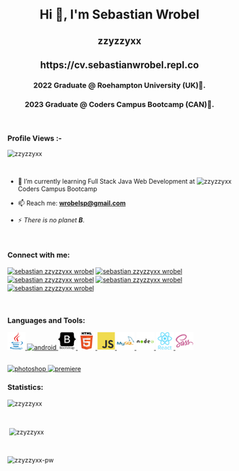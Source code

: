 <h1 align="center">Hi 👋, I'm Sebastian Wrobel</h1>
<h2 align="center">zzyzzyxx</h2>
<h2 align="center">https://cv.sebastianwrobel.repl.co</h2>
<h3 align="center">2022 Graduate @ Roehampton University (UK)🌟.</h3>
<h3 align="center">2023 Graduate @ Coders Campus Bootcamp (CAN)🌟.</h3>

<br>

<p align="right"> <h3>Profile Views :-</h3> <img src="https://komarev.com/ghpvc/?username=zzyzzyxx&label=Profile%20views&color=0e75b6&style=flat"
    alt="zzyzzyxx" /> 
  </p>

<br>

<p><img align="right" src="https://media0.giphy.com/media/vzO0Vc8b2VBLi/giphy.gif?cid=790b76111f320d913bf85b8202d909b31dc170995d2cd453&rid=giphy.gif&ct=g" alt="zzyzzyxx" /></p>


- 🌱 I’m currently learning Full Stack Java Web Development at Coders Campus Bootcamp

- 📫 Reach me: **wrobelsp@gmail.com**

- ⚡ <i>There is no planet <b>B</b></i>.

<br>

<h3 align="left">Connect with me:</h3>
<p align="left">
  <a href="https://www.linkedin.com/in/sebastian-p-wrobel/" target="blank"><img align="center"
      src="https://raw.githubusercontent.com/rahuldkjain/github-profile-readme-generator/master/src/images/icons/Social/linked-in-alt.svg"
      alt="sebastian zzyzzyxx wrobel" height="30" width="40" /></a>
  <a href="https://www.facebook.com/sebamelon1" target="blank"><img align="center"
      src="https://raw.githubusercontent.com/rahuldkjain/github-profile-readme-generator/master/src/images/icons/Social/facebook.svg"
      alt="sebastian zzyzzyxx wrobel" height="30" width="40" /></a>
  <a href="" target="blank"><img align="center"
      src="https://raw.githubusercontent.com/rahuldkjain/github-profile-readme-generator/master/src/images/icons/Social/instagram.svg"
      alt="sebastian zzyzzyxx wrobel" height="30" width="40" /></a>
  <a href="" target="blank"><img align="center"
      src="https://raw.githubusercontent.com/rahuldkjain/github-profile-readme-generator/master/src/images/icons/Social/codepen.svg"
      alt="sebastian zzyzzyxx wrobel" height="30" width="40" /></a>
 <a href="" target="blank"><img align="center"
      src="https://raw.githubusercontent.com/rahuldkjain/github-profile-readme-generator/master/src/images/icons/Social/twitter.svg"
      alt="sebastian zzyzzyxx wrobel" height="30" width="40" /></a> 
</p>

<br>

<h3 align="left">Languages and Tools:</h3>
<p align="left"> 
<a href="https://www.java.com" target="_blank" rel="noreferrer"> <img
      src="https://raw.githubusercontent.com/devicons/devicon/master/icons/java/java-original.svg" alt="java" width="40"
      height="40" /> </a> 
<a href="https://spring.io" target="_blank" rel="noreferrer"> <img
      src="https://github.com/rahuldkjain/github-profile-readme-generator/blob/master/src/images/icons/BackendDevelopment/spring.svg"
      alt="android" width="40" height="40" /> </a> 
<a href="https://getbootstrap.com" target="_blank" rel="noreferrer">
    <img src="https://raw.githubusercontent.com/devicons/devicon/master/icons/bootstrap/bootstrap-plain-wordmark.svg"
      alt="bootstrap" width="40" height="40" /> </a> 
<a href="https://www.w3schools.com/css/" target="_blank"
    rel="noreferrer"> <imgsrc="https://raw.githubusercontent.com/devicons/devicon/master/icons/css3/css3-original-wordmark.svg" alt="css3"
      width="40" height="40" /> </a> 
<a href="https://www.w3.org/html/" target="_blank" rel="noreferrer"> <img
      src="https://raw.githubusercontent.com/devicons/devicon/master/icons/html5/html5-original-wordmark.svg"
      alt="html5" width="40" height="40" /> </a> 
<a href="https://developer.mozilla.org/en-US/docs/Web/JavaScript" target="_blank"
    rel="noreferrer"> <img
      src="https://raw.githubusercontent.com/devicons/devicon/master/icons/javascript/javascript-original.svg"
      alt="javascript" width="40" height="40" /> </a> 
<a href="https://www.mysql.com/" target="_blank" rel="noreferrer"> <img
      src="https://raw.githubusercontent.com/devicons/devicon/master/icons/mysql/mysql-original-wordmark.svg"
      alt="mysql" width="40" height="40" /> </a> </a> 
<a href="https://nodejs.org" target="_blank" rel="noreferrer"> <img
      src="https://raw.githubusercontent.com/devicons/devicon/master/icons/nodejs/nodejs-original-wordmark.svg"
      alt="nodejs" width="40" height="40" /> </a> 
<a href="https://reactjs.org/" target="_blank" rel="noreferrer"> <img
      src="https://raw.githubusercontent.com/devicons/devicon/master/icons/react/react-original-wordmark.svg"
      alt="react" width="40" height="40" /> </a> 
<a href="https://sass-lang.com" target="_blank" rel="noreferrer"> <img
      src="https://raw.githubusercontent.com/devicons/devicon/master/icons/sass/sass-original.svg" alt="sass" width="40"
      height="40" /> </a> </p>      
   <br>
<a href="https://www.adobe.com/uk/creativecloud.html" target="_blank" rel="noreferrer"> <img
      src="https://cdn-icons-png.flaticon.com/512/5968/5968520.png" alt="photoshop"
      width="40" height="40" /> </a>
<a href="https://www.adobe.com/uk/creativecloud.html" target="_blank" rel="noreferrer"> <img
      src="https://cdn-icons-png.flaticon.com/512/5968/5968525.png" alt="premiere"
      width="40" height="40" /> </a>

<br>

<h3>Statistics:</h3>
<p><img align="center"
    src="https://github-readme-stats.vercel.app/api/top-langs?username=zzyzzyxx&show_icons=true&locale=en&bg_color=0d1117&text_color=ffffff&layout=compact"
    alt="zzyzzyxx" 
    bg_color=#808080/></p>

<br>

<p>&nbsp;<img align="center" src="https://github-readme-stats.vercel.app/api?username=zzyzzyxx&show_icons=true&locale=en&bg_color=0d1117&text_color=ffffff&repo=convoychat"
    alt="zzyzzyxx" /></p>

<br>

<p><img align="center" src="https://github-readme-streak-stats.herokuapp.com/?user=zzyzzyxx&theme=dark&background=0d1117&date_format=M%20j%5B%2C%20Y%5D" alt="zzyzzyxx-pw" /></p>
      
<p align="left"> <a href="https://twitter.com/" target="blank"><img
      src="https://img.shields.io/twitter/follow/?logo=twitter&style=for-the-badge" alt="" /></a> </p>

